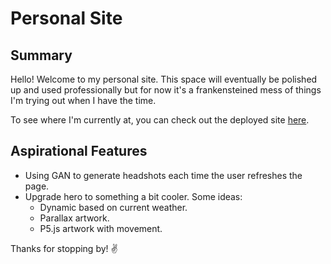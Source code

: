# Personal Site
## Summary
Hello! Welcome to my personal site. This space will eventually be polished up and used professionally but for now it's a frankensteined mess of things I'm trying out when I have the time.

To see where I'm currently at, you can check out the deployed site [here](https://katiechurchwell.github.io/personal-site/landing.html).

## Aspirational Features
- Using GAN to generate headshots each time the user refreshes the page.
- Upgrade hero to something a bit cooler. Some ideas:
  - Dynamic based on current weather.
  - Parallax artwork.
  - P5.js artwork with movement.

Thanks for stopping by! :v:
